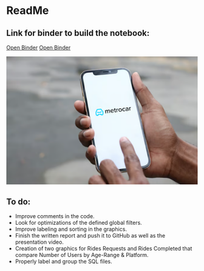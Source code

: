 # ReadMe

## Link for binder to build the notebook:
<a href="https://mybinder.org/v2/gh/HugoDataAnalyst/MetroCarAnalysis/HEAD" target="_blank">Open Binder</a>
[Open Binder](https://mybinder.org/v2/gh/HugoDataAnalyst/MetroCarAnalysis/HEAD)

![METROCAR](https://github.com/HugoDataAnalyst/MetroCarAnalysis/blob/main/metrocar.png)

## To do:
- Improve comments in the code.
- Look for optimizations of the defined global filters.
- Improve labeling and sorting in the graphics.
- Finish the written report and push it to GitHub as well as the presentation video.
- Creation of two graphics for Rides Requests and Rides Completed that compare Number of Users by Age-Range & Platform.
- Properly label and group the SQL files.
